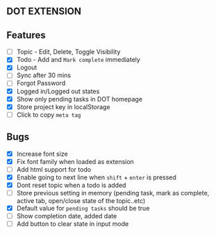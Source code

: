 ## DOT EXTENSION

## Features
- [ ] Topic - Edit, Delete, Toggle Visibility
- [x] Todo - Add and `Mark complete` immediately
- [x] Logout
- [ ] Sync after 30 mins
- [ ] Forgot Password
- [x] Logged in/Logged out states
- [x] Show only pending tasks in DOT homepage
- [x] Store project key in localStorage
- [ ] Click to copy `meta tag`
## Bugs
- [x] Increase font size
- [x] Fix font family when loaded as extension
- [ ] Add html support for todo
- [x] Enable going to next line when `shift` + `enter` is pressed
- [x] Dont reset topic when a todo is added
- [ ] Store previous setting in memory (pending task, mark as complete, active tab, open/close state of the topic..etc)
- [x] Default value for `pending tasks` should be true
- [ ] Show completion date, added date
- [ ] Add button to clear state in input mode
